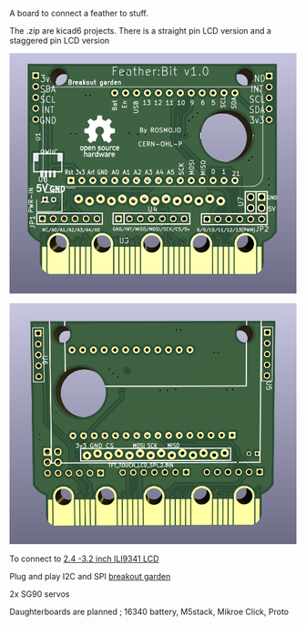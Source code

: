 A board to connect a feather to stuff.

The .zip are kicad6 projects. There is a straight pin LCD version and a staggered pin LCD version

![back](https://raw.githubusercontent.com/rosmo-robot/Feather-Bit/main/v1/staggered.png)

![front](https://raw.githubusercontent.com/rosmo-robot/Feather-Bit/main/v1/front_staggered.png)


To connect to [2.4 -3.2 inch ILI9341 LCD](http://www.lcdwiki.com/2.4inch_SPI_Module_ILI9341_SKU:MSP2402)

Plug and play I2C and SPI [breakout garden](https://shop.pimoroni.com/collections/breakout-garden)

2x SG90 servos

Daughterboards are planned ; 16340 battery, M5stack, Mikroe Click, Proto
